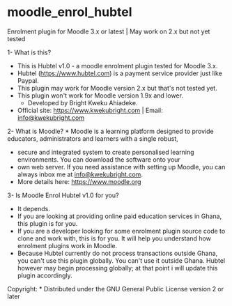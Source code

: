 # moodle_enrol_hubtel
Enrolment plugin for Moodle 3.x or latest | May work on 2.x but not yet tested

1- What is this?
  * This is Hubtel v1.0 - a moodle enrolment plugin tested for Moodle 3.x.
  * Hubtel (https://www.hubtel.com) is a payment service provider just like Paypal.
  * This plugin may work for Moodle version 2.x but that's not tested yet.
  * This plugin won't work for Moodle version 1.9x and lower.
	* Developed by Bright Kweku Ahiadeke. 
  * Official site: https://www.kwekubright.com | Email: info@kwekubright.com

2- What is Moodle?
	* Moodle is a learning platform designed to provide educators, administrators and learners with a single robust, 
  * secure and integrated system to create personalised learning environments. You can download the software onto your 
  * own web server. If you need assistance with setting up Moodle, you can always inbox me at info@kwekubright.com.
  * More details here: https://www.moodle.org

3- Is Moodle Enrol Hubtel v1.0 for you?
  * It depends.
  * If you are looking at providing online paid education services in Ghana, this plugin is for you.
  * If you are a developer looking for some enrolment plugin source code to clone and work with, this is for you. It will help you understand how enrolment plugins work in Moodle. 
  * Because Hubtel currently do not process transactions outside Ghana, you can't use this plugin globally. You can't use it outside Ghana. Hubtel however may begin processing globally; at that point i will update this plugin accordingly.

Copyright:
	* Distributed under the GNU General Public License version 2 or later

